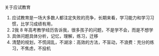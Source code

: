 关于应试教育 
1. 应试教育是一场大多数人都注定失败的亮争，长期来看，学习能力和学习习惯，比学习成绩有用，
2. 2我 8 年高考教学经历告诉我，很多孩子的问题，不是学不会，而是不想学
3. 具体问题具体分析，记忆，理解，练习，迁移
4. 清楚的规划，不慌阔乱，不湖涂：高效的方法，不盲动，不浪费：充分的练习，不焦虑，不投机
